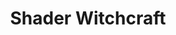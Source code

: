 ---
layout: layouts/archive.njk
title: Shader Witchcraft
permalink: /shader-witchcraft/
tagFilter: Shader Witchcraft
---